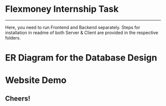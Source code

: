 # Flexmoney Internship Task 
<hr>

Here, you need to run Frontend and Backend separately. Steps for installation in readme of both Server & Client are provided in the respective folders.

# ER Diagram for the Database Design

# Website Demo

## Cheers!
